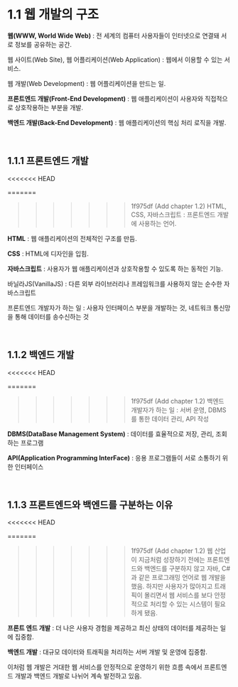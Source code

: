 # 1.1 웹 개발의 구조

**웹(WWW, World Wide Web)** : 전 세계의 컴퓨터 사용자들이 인터넷으로 연결돼 서로 정보를 공유하는 공간.

웹 사이트(Web Site), 웹 어플리케이션(Web Application) : 웹에서 이용할 수 있는 서비스.

웹 개발(Web Development) : 웹 어플리케이션을 만드는 일.

**프론트엔드 개발(Front-End Development)** : 웹 애플리케이션이 사용자와 직접적으로 상호작용하는 부분을 개발.

**백엔드 개발(Back-End Development)** : 웹 애플리케이션의 핵심 처리 로직을 개발.

<br>

## 1.1.1 프론트엔드 개발
<<<<<<< HEAD

=======
>>>>>>> 1f975df (Add chapter 1.2)
HTML, CSS, 자바스크립트 : 프론트엔드 개발에 사용하는 언어.

**HTML** : 웹 애플리케이션의 전체적인 구조를 만듬.

**CSS** : HTML에 디자인을 입힘.

**자바스크립트** : 사용자가 웹 애플리케이션과 상호작용할 수 있도록 하는 동적인 기능.

바닐라JS(VanillaJS) : 다른 외부 라이브러리나 프레임워크를 사용하지 않는 순수한 자바스크립트

프론트엔드 개발자가 하는 일 : 사용자 인터페이스 부분을 개발하는 것, 네트워크 통신망을 통해 데이터를 송수신하는 것

<br>

## 1.1.2 백엔드 개발
<<<<<<< HEAD

=======
>>>>>>> 1f975df (Add chapter 1.2)
백엔드 개발자가 하는 일 : 서버 운영, DBMS를 통한 데이터 관리, API 작성

**DBMS(DataBase Management System)** : 데이터를 효율적으로 저장, 관리, 조회하는 프로그램

**API(Application Programming InterFace)** : 응용 프로그램들이 서로 소통하기 위한 인터페이스

<br>

## 1.1.3 프론트엔드와 백엔드를 구분하는 이유
<<<<<<< HEAD

=======
>>>>>>> 1f975df (Add chapter 1.2)
웹 산업이 지금처럼 성장하기 전에는 프론트엔드와 백엔드를 구분하지 않고 자바, C#과 같은 프로그래밍 언어로 웹 개발을 했음. 하지만 사용자가 많아지고 트래픽이 몰리면서 웹 서비스를 보다 안정적으로 처리할 수 있는 시스템이 필요하게 됐음.

**프론트 엔드 개발** : 더 나은 사용자 경험을 제공하고 최신 상태의 데이터를 제공하는 일에 집중함.

**백엔드 개발** : 대규모 데이터와 트래픽을 처리하는 서버 개발 및 운영에 집중함.

이처럼 웹 개발은 거대한 웹 서비스를 안정적으로 운영하기 위한 흐름 속에서 프론트엔드 개발과 백엔드 개발로 나뉘어 계속 발전하고 있음.
